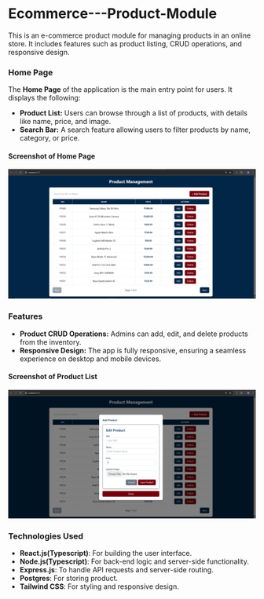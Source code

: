 # Ecommerce---Product-Module

This is an e-commerce product module for managing products in an online store. It includes features such as product listing, CRUD operations, and responsive design.

### Home Page

The **Home Page** of the application is the main entry point for users. It displays the following:

- **Product List:** Users can browse through a list of products, with details like name, price, and image.
- **Search Bar:** A search feature allowing users to filter products by name, category, or price.

#### Screenshot of Home Page

![Product List](/screenshots/Productlist.PNG)

### Features

- **Product CRUD Operations:** Admins can add, edit, and delete products from the inventory.
- **Responsive Design:** The app is fully responsive, ensuring a seamless experience on desktop and mobile devices.

#### Screenshot of Product List

![Add & Edit Product Form](/screenshots/addproduct.PNG)

### Technologies Used

- **React.js(Typescript)**: For building the user interface.
- **Node.js(Typescript)**: For back-end logic and server-side functionality.
- **Express.js**: To handle API requests and server-side routing.
- **Postgres**: For storing product.
- **Tailwind CSS**: For styling and responsive design.
